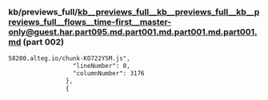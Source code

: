 ### kb/previews_full/kb__previews_full__kb__previews_full__kb__previews_full__flows__time-first__master-only@guest.har.part095.md.part001.md.part001.md.part001.md (part 002)

```md
58200.alteg.io/chunk-KO722YSM.js",
                  "lineNumber": 0,
                  "columnNumber": 3176
                },
                {
     
```

```
